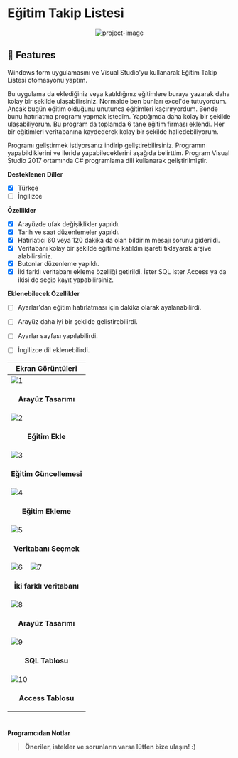 # Eğitim Takip Listesi

<p align="center"><img src="https://socialify.git.ci/epbalaban01/EgitimTakipListesi/image?name=1&amp;owner=1&amp;theme=Light" alt="project-image"></p>

<h2>🧐 Features</h2>

Windows form uygulamasını ve Visual Studio'yu kullanarak Eğitim Takip Listesi otomasyonu yaptım.

Bu uygulama da eklediğiniz veya katıldığınız eğitimlere buraya yazarak daha kolay bir şekilde ulaşabilirsiniz. Normalde ben bunları excel'de tutuyordum. Ancak bugün eğitim olduğunu unutunca eğitimleri kaçırıryordum. Bende bunu hatırlatma programı yapmak istedim. Yaptığımda daha kolay bir şekilde ulaşabiliyorum. Bu program da toplamda 6 tane eğitim firması eklendi. Her bir eğitimleri veritabanına kaydederek kolay bir şekilde halledebiliyorum.

Programı geliştirmek istiyorsanız indirip geliştirebilirsiniz. Programın yapabildiklerini ve ileride yapabileceklerini aşağıda belirttim. Program Visual Studio 2017 ortamında C# programlama dili kullanarak geliştirilmiştir.

<b>Desteklenen Diller</b>
- [x] Türkçe
- [ ] İngilizce

<b>Özellikler</b>

- [x] Arayüzde ufak değişiklikler yapıldı.
- [x] Tarih ve saat düzenlemeler yapıldı.
- [x] Hatırlatıcı 60 veya 120 dakika da olan bildirim mesajı sorunu giderildi.
- [x] Veritabanı kolay bir şekilde eğitime katıldın işareti tıklayarak arşive alabilirsiniz.
- [x] Butonlar düzenleme yapıldı.
- [x] İki farklı veritabanı ekleme özelliği getirildi. İster SQL ister Access ya da ikisi de seçip kayıt yapabilirsiniz.

<b>Eklenebilecek Özellikler</b>

- [ ] Ayarlar'dan eğitim hatırlatması için dakika olarak ayalanabilirdi.
- [ ] Arayüz daha iyi bir şekilde geliştirebilirdi.
- [ ] Ayarlar sayfası yapılabilirdi.
- [ ] İngilizce dil eklenebilirdi.


| <b>Ekran Görüntüleri</b> |
|---|
| ![1](https://user-images.githubusercontent.com/42430554/214224612-22cc72bb-d205-4aa2-93e3-0df8a138f4ab.png) |
| <p align="center"><b>Arayüz Tasarımı</b></p> |
| ![2](https://user-images.githubusercontent.com/42430554/214224624-00f40c95-1d59-4a30-ae46-8d2c91b60b01.png) |
| <p align="center"><b>Eğitim Ekle</b></p> |
| ![3](https://user-images.githubusercontent.com/42430554/214224631-fb667901-c062-45e4-97ab-ef1fb3626f6a.png) |
| <p align="center"><b>Eğitim Güncellemesi</b></p> |
| ![4](https://user-images.githubusercontent.com/42430554/214224632-508d3853-f9e9-4361-8fe9-141f833cf4ad.png) |
| <p align="center"><b>Eğitim Ekleme</b></p> |
| ![5](https://user-images.githubusercontent.com/42430554/214224637-a5d37ca3-126e-4735-83f3-1b161e0057f8.png) |
| <p align="center"><b>Veritabanı Seçmek</b></p> |
| ![6](https://user-images.githubusercontent.com/42430554/214224641-ec29f1f9-1b63-45ae-ac03-26b3665cc9a9.png) &nbsp;&nbsp; ![7](https://user-images.githubusercontent.com/42430554/214224642-4f1d1e17-6e9c-4fb4-8cae-ed1497a27c12.png) |
| <p align="center"><b>İki farklı veritabanı</b></p> |
| ![8](https://user-images.githubusercontent.com/42430554/214224645-a80dc398-6469-4914-87ea-c2496255fa56.png) |
| <p align="center"><b>Arayüz Tasarımı</b></p> |
| ![9](https://user-images.githubusercontent.com/42430554/214224649-55139854-4e3c-4a08-9e1a-a9b5cdcc441a.png) |
| <p align="center"><b>SQL Tablosu</b></p> |
| ![10](https://user-images.githubusercontent.com/42430554/214224651-a60456ec-649a-4091-9bbc-75618f3385f4.png) | 
| <p align="center"><b>Access Tablosu</b></p> |
#
<b>Programcıdan Notlar</b>
> <b>Öneriler, istekler ve sorunların varsa lütfen bize ulaşın! :)</b>
